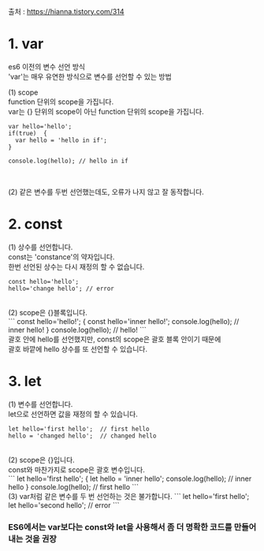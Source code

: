 출처 : https://hianna.tistory.com/314

# 1. var

es6 이전의 변수 선언 방식 <br>
'var'는 매우 유연한 방식으로 변수를 선언할 수 있는 방법 <br>

(1) scope <br>
function 단위의 scope을 가집니다. <br>
var는 {} 단위의 scope이 아닌 function 단위의 scope을 가집니다. <br>
```
var hello='hello';
if(true)  {
  var hello = 'hello in if';
}

console.log(hello); // hello in if
```
<br>

(2) 같은 변수를 두번 선언했는데도, 오류가 나지 않고 잘 동작합니다. <br>

# 2. const

(1) 상수를 선언합니다. <br>
const는 'constance'의 약자입니다.<br>
한번 선언된 상수는 다시 재정의 할 수 없습니다.<br>
```
const hello='hello';
hello='change hello'; // error
```
<br>
(2) scope은 {}블록입니다.<br>
```
const hello='hello!';
{
  const hello='inner hello!'; 
  console.log(hello); // inner hello!
}
console.log(hello); // hello! 
```
<br>
괄호 안에 hello를 선언했지만, const의 scope은 괄호 블록 안이기 때문에
<br>
괄호 바깥에 hello 상수를 또 선언할 수 있습니다.
<br>

# 3. let

(1) 변수를 선언합니다.
<br>
let으로 선언하면 값을 재정의 할 수 있습니다.
<br>
```
let hello='first hello';  // first hello
hello = 'changed hello';  // changed hello
```
<br>
(2) scope은  {}입니다.
<br>
const와 마찬가지로 scope은 괄호 변수입니다.
<br>
```
let hello='first hello';  
{
  let hello = 'inner hello';  
  console.log(hello); // inner hello
}
console.log(hello); // first hello
```
<br>
(3) var처럼 같은 변수를 두 번 선언하는 것은 불가합니다.
```
let hello='first hello';  
let hello='second hello'; // error
```

### ES6에서는 var보다는 const와 let을 사용해서 좀 더 명확한 코드를 만들어 내는 것을 권장